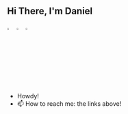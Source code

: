 ## Hi There, I'm Daniel

  [<img src="https://img.icons8.com/color/48/000000/twitter.png" width="3.5%"/>](https://twitter.com/gott_cyber)
  [<img src="https://img.icons8.com/color/48/000000/linkedin.png" width="3.5%"/>](https://www.linkedin.com/in/daniel-j-gott/)
  <a href="mailto:gottcyber1@gmail.com"> <img src="https://img.icons8.com/fluent/48/000000/gmail.png" width="3.5%"/> </a>
  

- Howdy!
- 📫 How to reach me: the links above!
